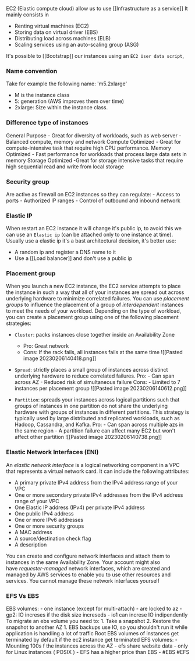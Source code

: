 EC2 (Elastic compute cloud) allow us to use [[Infrastructure as a service]]
It mainly consists in 
- Renting virtual machines (EC2)
- Storing data on virtual driver (EBS)
- Distributing load across machines (ELB)
- Scaling services using an auto-scaling group (ASG)


It's possible to [[Bootstrap]] our instances using an `EC2 User data script`, 

### Name convention
Take for example the following name: 'm5.2xlarge'
- M is the instance class
- 5: generation (AWS improves them over time)
- 2xlarge: Size within the instance class.

### Difference type of instances
General Purpose
	- Great for diversity of workloads, such as web server
	- Balanced compute, memory and network
Compute Optimized
	- Great for compute-intensive task that require high CPU performance.
Memory Optimized
	- Fast performance for workloads that process large data sets in memory
Storage Optimized
	-Great for storage intensive tasks that require high sequential read and write from local storage

### Security group 
Are active as firewall on EC2 instances so they can regulate:
	- Access to ports
	- Authorized IP ranges
	- Control of outbound and inbound network

### Elastic IP
When restart an EC2 instance it will change it's public ip, to avoid this we can use an `Elastic ip` (can be attached only to one instance at time). Usually use a elastic ip it's a bast architectural decision, it's better use:
- A random ip and register a DNS name to it
- Use a [[Load balancer]] and don't use a public ip

### Placement group
When you launch a new EC2 instance, the EC2 service attempts to place the instance in such a way that all of your instances are spread out across underlying hardware to minimize correlated failures. You can use _placement groups_ to influence the placement of a group of _interdependent_ instances to meet the needs of your workload. Depending on the type of workload, you can create a placement group using one of the following placement strategies:
- `Cluster`: packs instances close together inside an Availability Zone
	- Pro: Great network
	- Cons: If the rack fails, all instances fails at the same time	
	 ![[Pasted image 20230206140418.png]]


- `Spread`: strictly places a small group of instances across distinct underlying hardware to reduce correlated failures.
	Pro:
		- Can span across AZ
		- Reduced risk of simultaneous failure
	Cons:
		- Limited to 7 instances per placement group
![[Pasted image 20230206140612.png]]
- `Partition`: spreads your instances across logical partitions such that groups of instances in one partition do not share the underlying hardware with groups of instances in different partitions. This strategy is typically used by large distributed and replicated workloads, such as Hadoop, Cassandra, and Kafka.
	Pro:
		- Can span across multiple azs in the same region
		- A partition failure can affect many EC2 but won't affect other partition
![[Pasted image 20230206140738.png]]


### Elastic Network Interfaces (ENI)
 An _elastic network interface_ is a logical networking component in a VPC that represents a virtual network card. It can include the following attributes:
-   A primary private IPv4 address from the IPv4 address range of your VPC
-   One or more secondary private IPv4 addresses from the IPv4 address range of your VPC
-   One Elastic IP address (IPv4) per private IPv4 address
-   One public IPv4 address
-   One or more IPv6 addresses
-   One or more security groups
-   A MAC address
-   A source/destination check flag
-   A description

You can create and configure network interfaces and attach them to instances in the same Availability Zone. Your account might also have _requester-managed_ network interfaces, which are created and managed by AWS services to enable you to use other resources and services. You cannot manage these network interfaces yourself


### EFS Vs EBS
EBS volumes:
		- one instance (except for multi-attach)
		- are locked to az
		- gp2: IO increses if the disk size increseds
		- io1 can increse IO indipendently
	To migrate an ebs volume you need to:
		1. Take a snapshot
		2. Restore the snapshot to another AZ
			1. EBS backups use IO, so you shouldn't run it while application is handling a lot of traffic
	Root EBS volumes of instances get terminated by default if the ec2 instance get terminated
EFS volumes:
	 - Mounting 100s f the instances across the AZ
	 - efs share website data
	 - only for Linux instances ( POSIX )
	 - EFS has a higher price than EBS
	 - 
#EBS #EFS 